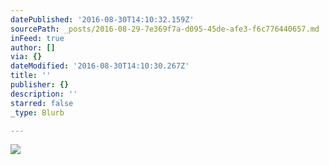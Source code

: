 ```yaml
---
datePublished: '2016-08-30T14:10:32.159Z'
sourcePath: _posts/2016-08-29-7e369f7a-d095-45de-afe3-f6c776440657.md
inFeed: true
author: []
via: {}
dateModified: '2016-08-30T14:10:30.267Z'
title: ''
publisher: {}
description: ''
starred: false
_type: Blurb

---
```

![](https://the-grid-user-content.s3-us-west-2.amazonaws.com/49fe6bd0-11bb-4ba9-b699-035d38dde1c6.jpg)